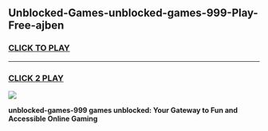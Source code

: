 
## Unblocked-Games-unblocked-games-999-Play-Free-ajben
<h3>
<a href="https://premium76.site?title=unblocked-games-999&ref=10A">CLICK TO PLAY</a></h3>
<hr>

<h3>
<a href="https://premium76.site?title=unblocked-games-999&ref=10A">CLICK 2 PLAY</a>
  
</h3>

<a href="https://premium76.site?title=unblocked-games-999&ref=10A"><img src="https://clearcache.store/games.png"></a>


**unblocked-games-999 games unblocked: Your Gateway to Fun and Accessible Online Gaming**

